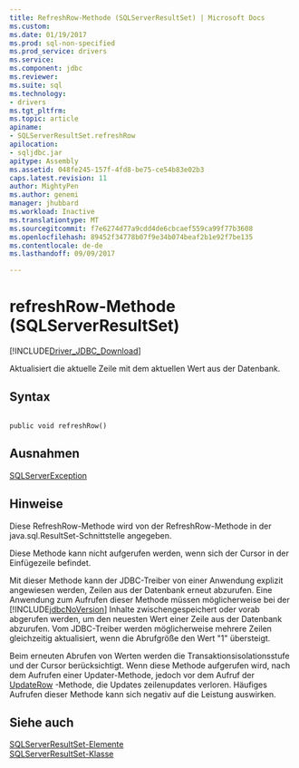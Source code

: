 ```yaml
---
title: RefreshRow-Methode (SQLServerResultSet) | Microsoft Docs
ms.custom: 
ms.date: 01/19/2017
ms.prod: sql-non-specified
ms.prod_service: drivers
ms.service: 
ms.component: jdbc
ms.reviewer: 
ms.suite: sql
ms.technology:
- drivers
ms.tgt_pltfrm: 
ms.topic: article
apiname:
- SQLServerResultSet.refreshRow
apilocation:
- sqljdbc.jar
apitype: Assembly
ms.assetid: 048fe245-157f-4fd8-be75-ce54b83e02b3
caps.latest.revision: 11
author: MightyPen
ms.author: genemi
manager: jhubbard
ms.workload: Inactive
ms.translationtype: MT
ms.sourcegitcommit: f7e6274d77a9cdd4de6cbcaef559ca99f77b3608
ms.openlocfilehash: 89452f34778b07f9e34b074beaf2b1e92f7be135
ms.contentlocale: de-de
ms.lasthandoff: 09/09/2017

---
```

# <a name="refreshrow-method-sqlserverresultset"></a>refreshRow-Methode (SQLServerResultSet)
[!INCLUDE[Driver_JDBC_Download](../../../includes/driver_jdbc_download.md)]

  Aktualisiert die aktuelle Zeile mit dem aktuellen Wert aus der Datenbank.  
  
## <a name="syntax"></a>Syntax  
  
```  
  
public void refreshRow()  
```  
  
## <a name="exceptions"></a>Ausnahmen  
 [SQLServerException](../../../connect/jdbc/reference/sqlserverexception-class.md)  
  
## <a name="remarks"></a>Hinweise  
 Diese RefreshRow-Methode wird von der RefreshRow-Methode in der java.sql.ResultSet-Schnittstelle angegeben.  
  
 Diese Methode kann nicht aufgerufen werden, wenn sich der Cursor in der Einfügezeile befindet.  
  
 Mit dieser Methode kann der JDBC-Treiber von einer Anwendung explizit angewiesen werden, Zeilen aus der Datenbank erneut abzurufen. Eine Anwendung zum Aufrufen dieser Methode müssen möglicherweise bei der [!INCLUDE[jdbcNoVersion](../../../includes/jdbcnoversion_md.md)] Inhalte zwischengespeichert oder vorab abgerufen werden, um den neuesten Wert einer Zeile aus der Datenbank abzurufen. Vom JDBC-Treiber werden möglicherweise mehrere Zeilen gleichzeitig aktualisiert, wenn die Abrufgröße den Wert "1" übersteigt.  
  
 Beim erneuten Abrufen von Werten werden die Transaktionsisolationsstufe und der Cursor berücksichtigt. Wenn diese Methode aufgerufen wird, nach dem Aufrufen einer Updater-Methode, jedoch vor dem Aufruf der [UpdateRow](../../../connect/jdbc/reference/updaterow-method-sqlserverresultset.md) -Methode, die Updates zeilenupdates verloren. Häufiges Aufrufen dieser Methode kann sich negativ auf die Leistung auswirken.  
  
## <a name="see-also"></a>Siehe auch  
 [SQLServerResultSet-Elemente](../../../connect/jdbc/reference/sqlserverresultset-members.md)   
 [SQLServerResultSet-Klasse](../../../connect/jdbc/reference/sqlserverresultset-class.md)  
  
  

